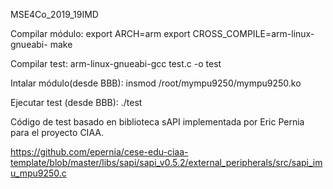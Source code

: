 MSE4Co_2019_19IMD

Compilar módulo:
export ARCH=arm
export CROSS_COMPILE=arm-linux-gnueabi-
make

Compilar test:
arm-linux-gnueabi-gcc test.c -o test

Intalar módulo(desde BBB):
insmod /root/mympu9250/mympu9250.ko

Ejecutar test (desde BBB):
./test

Código de test basado en biblioteca sAPI implementada por Eric Pernia para el proyecto CIAA.

https://github.com/epernia/cese-edu-ciaa-template/blob/master/libs/sapi/sapi_v0.5.2/external_peripherals/src/sapi_imu_mpu9250.c
